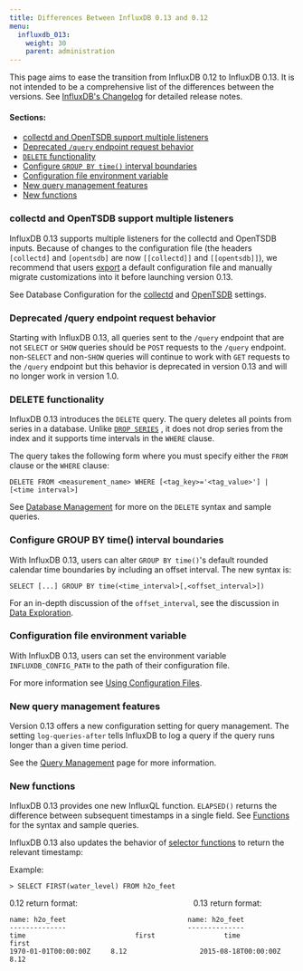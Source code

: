 ```yaml
---
title: Differences Between InfluxDB 0.13 and 0.12
menu:
  influxdb_013:
    weight: 30
    parent: administration
---
```


This page aims to ease the transition from InfluxDB 0.12 to InfluxDB 0.13.
It is not intended to be a comprehensive list of the differences between the versions.
See [InfluxDB's Changelog](https://github.com/influxdata/influxdb/blob/master/CHANGELOG.md) for detailed release notes.

#### Sections:

* [collectd and OpenTSDB support multiple listeners](/influxdb/v0.13/administration/012_vs_013/#collectd-and-opentsdb-support-multiple-listeners)
* [Deprecated `/query` endpoint request behavior](/influxdb/v0.13/administration/012_vs_013/#deprecated-query-endpoint-request-behavior)
* [`DELETE` functionality](/influxdb/v0.13/administration/012_vs_013/#delete-functionality)
* [Configure `GROUP BY time()` interval boundaries](/influxdb/v0.13/administration/012_vs_013/#configure-group-by-time-interval-boundaries)
* [Configuration file environment variable](/influxdb/v0.13/administration/012_vs_013/#configuration-file-environment-variable)
* [New query management features](/influxdb/v0.13/administration/012_vs_013/#new-query-management-features)
* [New functions](/influxdb/v0.13/administration/012_vs_013/#new-functions)

### collectd and OpenTSDB support multiple listeners

InfluxDB 0.13 supports multiple listeners for the collectd and OpenTSDB inputs.
Because of changes to the configuration file (the headers
`[collectd]` and `[opentsdb]` are now `[[collectd]]` and `[[opentsdb]]`),
we recommend that users
[export](/influxdb/v0.13/administration/config/#using-configuration-files)
a default configuration file and manually migrate customizations into it before
launching version 0.13.

See Database Configuration for the
[collectd](/influxdb/v0.13/administration/config/#collectd) and
[OpenTSDB](/influxdb/v0.13/administration/config/#opentsdb) settings.

### Deprecated /query endpoint request behavior

Starting with InfluxDB 0.13, all queries sent to the `/query` endpoint that are
not `SELECT` or `SHOW` queries should be `POST` requests to the `/query`
endpoint.
non-`SELECT` and non-`SHOW` queries will continue to work with `GET` requests
to the `/query` endpoint but this behavior is deprecated in version 0.13 and
will no longer work in version 1.0.

### DELETE functionality

InfluxDB 0.13 introduces the `DELETE` query.
The query deletes all points from series in a database.
Unlike
[`DROP SERIES`](/influxdb/v0.13/query_language/database_management/#drop-series-from-the-index-with-drop-series)
, it does not drop series from the index and it supports time intervals in the
`WHERE` clause.

The query takes the following form where you must specify either the `FROM`
clause or the `WHERE` clause:

```
DELETE FROM <measurement_name> WHERE [<tag_key>='<tag_value>'] | [<time interval>]
```

See
[Database Management](/influxdb/v0.13/query_language/database_management/#delete-series-with-delete)
for more on the `DELETE` syntax and sample queries.

### Configure GROUP BY time() interval boundaries

With InfluxDB 0.13, users can alter `GROUP BY time()`'s default rounded
calendar time boundaries by including an offset interval.
The new syntax is:

```
SELECT [...] GROUP BY time(<time_interval>[,<offset_interval>])
```

For an in-depth discussion of the `offset_interval`, see the discussion in
[Data Exploration](/influxdb/v0.13/query_language/data_exploration/#configured-group-by-time-boundaries).

### Configuration file environment variable

With InfluxDB 0.13, users can set the environment variable
`INFLUXDB_CONFIG_PATH` to the path of their configuration file.

For more information see [Using Configuration Files](/influxdb/v0.13/administration/config/#using-configuration-files).

### New query management features

Version 0.13 offers a new configuration setting for query management.
The setting `log-queries-after` tells InfluxDB to log a query if the query runs
longer than a given time period.

See the
[Query Management](/influxdb/v0.13/troubleshooting/query_management/#log-queries-after)
page for more information.

### New functions

InfluxDB 0.13 provides one new InfluxQL function. `ELAPSED()` returns the
difference between subsequent timestamps in a single field.
See [Functions](/influxdb/v0.13/query_language/functions/#elapsed) for the
syntax and sample queries.

InfluxDB 0.13 also updates the behavior of
[selector functions](/influxdb/v0.13/query_language/functions/#selectors) to
return the relevant timestamp:

Example:

```
> SELECT FIRST(water_level) FROM h2o_feet
```

0.12 return format:&nbsp;&nbsp;&nbsp;&nbsp;&nbsp;&nbsp;&nbsp;&nbsp;&nbsp;&nbsp;
&nbsp;&nbsp;&nbsp;&nbsp;&nbsp;&nbsp;&nbsp;&nbsp;&nbsp;&nbsp;&nbsp;&nbsp;&nbsp;
&nbsp;&nbsp;&nbsp;&nbsp;&nbsp;&nbsp;&nbsp;&nbsp;&nbsp;&nbsp;&nbsp;&nbsp;&nbsp;
&nbsp;&nbsp;&nbsp;&nbsp;&nbsp;&nbsp;&nbsp;&nbsp;&nbsp;&nbsp;&nbsp;&nbsp;
0.13 return format:

```
name: h2o_feet                              name: h2o_feet
--------------                              --------------
time			               first                 time			               first
1970-01-01T00:00:00Z	 8.12                  2015-08-18T00:00:00Z	 8.12
```
